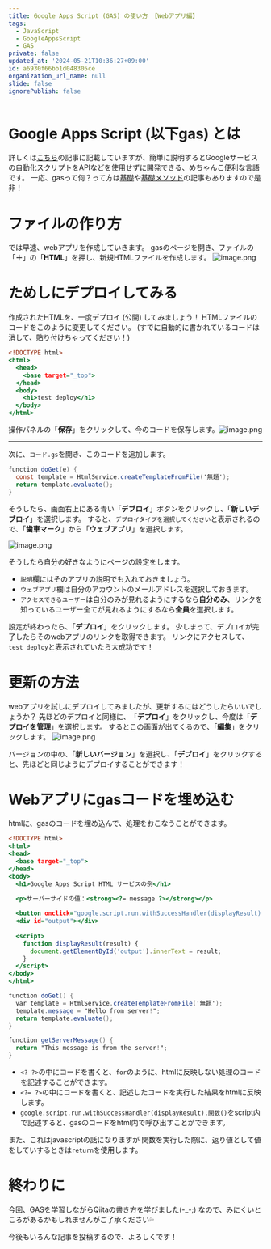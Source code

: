 ```yaml
---
title: Google Apps Script (GAS) の使い方 【Webアプリ編】
tags:
  - JavaScript
  - GoogleAppsScript
  - GAS
private: false
updated_at: '2024-05-21T10:36:27+09:00'
id: a6930f66bb1d048305ce
organization_url_name: null
slide: false
ignorePublish: false
---
```

# Google Apps Script (以下gas) とは
詳しくは[こちら](https://qiita.com/tacopic-007/items/05fff88270f9eb59e826)の記事に記載していますが、簡単に説明するとGoogleサービスの自動化スクリプトをAPIなどを使用せずに開発できる、めちゃんこ便利な言語です。
一応、gasって何？って方は[基礎](https://qiita.com/minoru_kinugasa/items/e8421f4fe501ef322535)や[基礎メソッド](https://qiita.com/minoru_kinugasa/items/8428ae5af9f9af0b2810)の記事もありますので是非！

# ファイルの作り方
では早速、webアプリを作成していきます。
gasのページを開き、ファイルの「**＋**」の「**HTML**」を押し、新規HTMLファイルを作成します。
![image.png](https://qiita-image-store.s3.ap-northeast-1.amazonaws.com/0/3794632/412ef951-5098-f119-4ffa-7239dfd9b8db.png)

# ためしにデプロイしてみる
作成されたHTMLを、一度デプロイ (公開) してみましょう！
HTMLファイルのコードをこのように変更してください。
(すでに自動的に書かれているコードは消して、貼り付けちゃってください！)
```html:無題.html
<!DOCTYPE html>
<html>
  <head>
    <base target="_top">
  </head>
  <body>
    <h1>test deploy</h1>
  </body>
</html>
```

操作パネルの「**保存**」をクリックして、今のコードを保存します。![image.png](https://qiita-image-store.s3.ap-northeast-1.amazonaws.com/0/3794632/d4cf0680-d90e-3735-ad96-360cdf730cc5.png)
<hr>

次に、`コード.gs`を開き、このコードを追加します。
```js:コード.gs
function doGet(e) {
  const template = HtmlService.createTemplateFromFile('無題');
  return template.evaluate();
}
```

そうしたら、画面右上にある青い「**デブロイ**」ボタンをクリックし、「**新しいデブロイ**」を選択します。
すると、`デブロイタイプを選択してください`と表示されるので、「**歯車マーク**」から「**ウェブアプリ**」を選択します。

![image.png](https://qiita-image-store.s3.ap-northeast-1.amazonaws.com/0/3794632/77dc5765-a9dd-cd65-5237-e8fcf85545c1.png)

そうしたら自分の好きなようにページの設定をします。

- `説明`欄にはそのアプリの説明でも入れておきましょう。
- `ウェブアプリ`欄は自分のアカウントのメールアドレスを選択しておきます。
- `アクセスできるユーザー`は自分のみが見れるようにするなら**自分のみ**、リンクを知っているユーザー全てが見れるようにするなら**全員**を選択します。

設定が終わったら、「**デプロイ**」をクリックします。
少しまって、デプロイが完了したらそのwebアプリのリンクを取得できます。
リンクにアクセスして、`test deploy`と表示されていたら大成功です！

# 更新の方法
webアプリを試しにデプロイしてみましたが、更新するにはどうしたらいいでしょうか？
先ほどのデプロイと同様に、　「**デプロイ**」をクリックし、今度は「**デプロイを管理**」を選択します。
するとこの画面が出てくるので、「**編集**」をクリックします。
![image.png](https://qiita-image-store.s3.ap-northeast-1.amazonaws.com/0/3794632/aa582556-6adf-75f2-7c36-4cae217b9ebf.png)

バージョンの中の、「**新しいバージョン**」を選択し、「**デプロイ**」をクリックすると、先ほどと同じようにデプロイすることができます！

# Webアプリにgasコードを埋め込む
htmlに、gasのコードを埋め込んで、処理をおこなうことができます。
```xml:無題.html
<!DOCTYPE html>
<html>
<head>
  <base target="_top">
</head>
<body>
  <h1>Google Apps Script HTML サービスの例</h1>
  
  <p>サーバーサイドの値：<strong><?= message ?></strong></p>

  <button onclick="google.script.run.withSuccessHandler(displayResult).getServerMessage()">実行</button>
  <div id="output"></div>
  
  <script>
    function displayResult(result) {
      document.getElementById('output').innerText = result;
    }
  </script>
</body>
</html>
```
```js:コード.gs
function doGet() {
  var template = HtmlService.createTemplateFromFile('無題');
  template.message = "Hello from server!";
  return template.evaluate();
}

function getServerMessage() {
  return "This message is from the server!";
}

```
- `<? ?>`の中にコードを書くと、`for`のように、htmlに反映しない処理のコードを記述することができます。
- `<?= ?>`の中にコードを書くと、記述したコードを実行した結果をhtmlに反映します。
- `google.script.run.withSuccessHandler(displayResult).関数()`をscript内で記述すると、gasのコードをhtml内で呼び出すことができます。

また、これはjavascriptの話になりますが
関数を実行した際に、返り値として値をしていするときは`return`を使用します。

# 終わりに
今回、GASを学習しながらQiitaの書き方を学びました(-_-;)
なので、みにくいところがあるかもしれませんがご了承ください💦

今後もいろんな記事を投稿するので、よろしくです！
